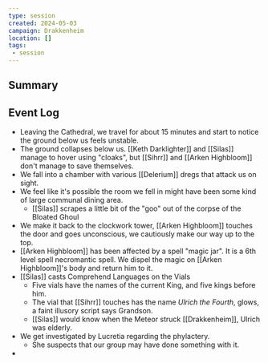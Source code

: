 ```yaml
---
type: session
created: 2024-05-03
campaign: Drakkenheim
location: []
tags:
 - session
---
```



## Summary

## Event Log

- Leaving the Cathedral, we travel for about 15 minutes and start to notice the ground below us feels unstable.
- The ground collapses below us. [[Keth Darklighter]] and [[Silas]] manage to hover using "cloaks", but [[Sihrr]] and [[Arken Highbloom]] don't manage to save themselves.
- We fall into a chamber with various [[Delerium]] dregs that attack us on sight.
- We feel like it's possible the room we fell in might have been some kind of large communal dining area.
	- [[Silas]] scrapes a little bit of the "goo" out of the corpse of the Bloated Ghoul
- We make it back to the clockwork tower, [[Arken Highbloom]] touches the door and goes unconscious, we cautiously make our way up to the top.
- [[Arken Highbloom]] has been affected by a spell "magic jar". It is a 6th level spell necromantic spell. We dispel the magic on [[Arken Highbloom]]'s body and return him to it.
- [[Silas]] casts Comprehend Languages on the Vials
	- Five vials have the names of the current King, and five kings before him.
	- The vial that [[Sihrr]] touches has the name *Ulrich the Fourth*, glows, a faint illusory script says Grandson.
	- [[Silas]] would know when the Meteor struck [[Drakkenheim]], Ulrich was elderly.
- We get investigated by Lucretia regarding the phylactery.
	- She suspects that our group may have done something with it.
- 

